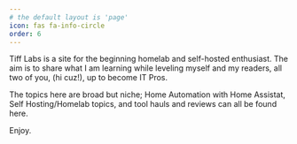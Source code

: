 ```yaml
---
# the default layout is 'page'
icon: fas fa-info-circle
order: 6
---
```


Tiff Labs is a site for the beginning homelab and self-hosted enthusiast. The aim is to share what I am learning while leveling myself and my readers, all two of you, (hi cuz!), up to become IT Pros.

The topics here are broad but niche; Home Automation with Home Assistat, Self Hosting/Homelab topics, and tool hauls and reviews can all be found here.

Enjoy.